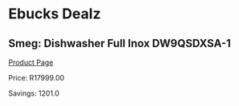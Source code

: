 
# Ebucks Dealz
## Smeg: Dishwasher Full Inox DW9QSDXSA-1
[Product Page](https://www.ebucks.com/web/shop/productSelected.do?prodId=1183596066&catId=704983786)

Price: R17999.00

Savings: 1201.0


	